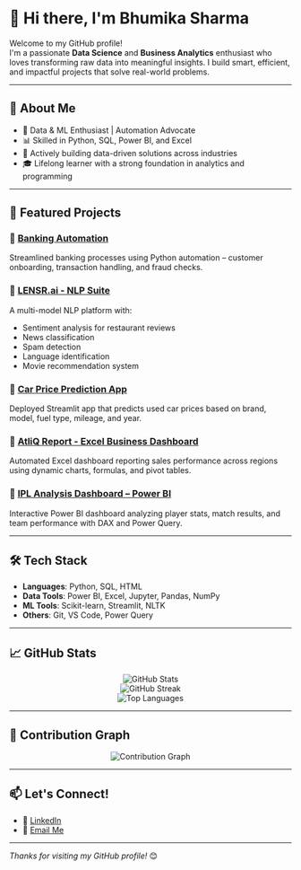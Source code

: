 # 👋 Hi there, I'm Bhumika Sharma

Welcome to my GitHub profile!  
I'm a passionate **Data Science** and **Business Analytics** enthusiast who loves transforming raw data into meaningful insights. I build smart, efficient, and impactful projects that solve real-world problems.

---

## 🚀 About Me

- 🧠 Data & ML Enthusiast | Automation Advocate
- 📊 Skilled in Python, SQL, Power BI, and Excel
- 💼 Actively building data-driven solutions across industries
- 🎓 Lifelong learner with a strong foundation in analytics and programming

---

## 🧩 Featured Projects

### 🔹 [Banking Automation](https://github.com/Bhumika1808/Banking-Automation)
Streamlined banking processes using Python automation – customer onboarding, transaction handling, and fraud checks.

### 🔹 [LENSR.ai - NLP Suite](https://github.com/Bhumika1808/LENSR-AI)
A multi-model NLP platform with:
- Sentiment analysis for restaurant reviews
- News classification
- Spam detection
- Language identification
- Movie recommendation system

### 🔹 [Car Price Prediction App](https://github.com/Bhumika1808/Car-Price-Predictor)
Deployed Streamlit app that predicts used car prices based on brand, model, fuel type, mileage, and year.

### 🔹 [AtliQ Report - Excel Business Dashboard](https://github.com/Bhumika1808/Atliq-Excel-Report)
Automated Excel dashboard reporting sales performance across regions using dynamic charts, formulas, and pivot tables.

### 🔹 [IPL Analysis Dashboard – Power BI](https://github.com/Bhumika1808/IPL-PowerBI-Dashboard)
Interactive Power BI dashboard analyzing player stats, match results, and team performance with DAX and Power Query.

---

## 🛠️ Tech Stack

- **Languages**: Python, SQL, HTML
- **Data Tools**: Power BI, Excel, Jupyter, Pandas, NumPy
- **ML Tools**: Scikit-learn, Streamlit, NLTK
- **Others**: Git, VS Code, Power Query

---

## 📈 GitHub Stats

<p align="center">
  <img src="https://github-readme-stats.vercel.app/api?username=Bhumika1808&show_icons=true&theme=tokyonight" alt="GitHub Stats" />
  <br />
  <img src="https://github-readme-streak-stats.herokuapp.com?user=Bhumika1808&theme=tokyonight&hide_border=false" alt="GitHub Streak" />
  <br />
  <img src="https://github-readme-stats.vercel.app/api/top-langs/?username=Bhumika1808&layout=compact&theme=tokyonight" alt="Top Languages" />
</p>

---

## 🌱 Contribution Graph

<p align="center">
  <img src="https://github-contribution-graph.ez4o.com/?username=Bhumika1808&theme=tokyonight" alt="Contribution Graph" />
</p>

---

## 📫 Let's Connect!

- 💼 [LinkedIn](https://www.linkedin.com/in/yourprofile) <!-- Replace with your actual profile -->
- 📧 [Email Me](mailto:youremail@gmail.com) <!-- Replace with your actual email -->

---

_Thanks for visiting my GitHub profile!_ 😊  
